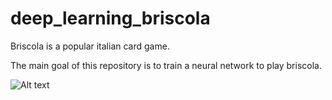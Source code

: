 # deep_learning_briscola

Briscola is a popular italian card game. 

The main goal of this repository is to train a neural network to play briscola.

![Alt text](https://github.com/Inc-G/deep_learning_briscola/blob/main/Bellman_eq.png?raw=true "Optional Title")

